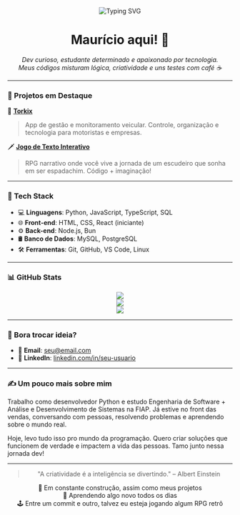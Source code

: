 <!-- Banner com frase -->
<p align="center">
  <img src="https://readme-typing-svg.herokuapp.com?font=Fira+Code&size=24&pause=1000&color=F75C7E&center=true&vCenter=true&width=435&lines=Codando+ideias...;Aprendendo+todo+dia...;Bora+criar+coisa+grande!" alt="Typing SVG" />
</p>

<h1 align="center">Maurício aqui! 👋</h1>

<p align="center">
  <em>Dev curioso, estudante determinado e apaixonado por tecnologia.</em><br />
  <em>Meus códigos misturam lógica, criatividade e uns testes com café ☕</em>
</p>

---

### 🚀 Projetos em Destaque

🔧 [**Torkix**](https://github.com/mauooricio/torkix)  
> App de gestão e monitoramento veicular. Controle, organização e tecnologia para motoristas e empresas.

🗡️ [**Jogo de Texto Interativo**](https://github.com/mauooricio/jogo-interativo)  
> RPG narrativo onde você vive a jornada de um escudeiro que sonha em ser espadachim. Código + imaginação!

---

### 🧰 Tech Stack

- 💻 **Linguagens**: Python, JavaScript, TypeScript, SQL  
- 🌐 **Front-end**: HTML, CSS, React (iniciante)  
- ⚙️ **Back-end**: Node.js, Bun  
- 🛢️ **Banco de Dados**: MySQL, PostgreSQL  
- 🛠️ **Ferramentas**: Git, GitHub, VS Code, Linux

---

### 📊 GitHub Stats

<div align="center">
  <img src="https://github-readme-stats.vercel.app/api?username=mauooricio&show_icons=true&theme=radical" />
  <br />
  <img src="https://github-readme-stats.vercel.app/api/top-langs/?username=mauooricio&layout=compact&theme=radical" />
  <br />
  <img src="https://streak-stats.demolab.com?user=mauooricio&theme=radical" />
</div>

---

### 🤝 Bora trocar ideia?

- 📩 **Email**: [seu@email.com](mailto:seu@email.com)  
- 💼 **LinkedIn**: [linkedin.com/in/seu-usuario](https://linkedin.com/in/seu-usuario)

---

### ✍️ Um pouco mais sobre mim

Trabalho como desenvolvedor Python e estudo Engenharia de Software + Análise e Desenvolvimento de Sistemas na FIAP. Já estive no front das vendas, conversando com pessoas, resolvendo problemas e aprendendo sobre o mundo real.

Hoje, levo tudo isso pro mundo da programação. Quero criar soluções que funcionem de verdade e impactem a vida das pessoas. Tamo junto nessa jornada dev!

---

<div align="center">

> "A criatividade é a inteligência se divertindo." – Albert Einstein

🚧 Em constante construção, assim como meus projetos  
🧠 Aprendendo algo novo todos os dias  
🕹️ Entre um commit e outro, talvez eu esteja jogando algum RPG retrô

</div>
